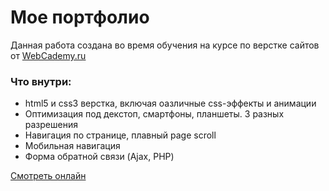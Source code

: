 # Мое портфолио

Данная работа создана во время обучения на курсе по верстке сайтов от [WebCademy.ru](https://webcademy.ru/)

### Что внутри:
 - html5 и css3 верстка, включая оазличные css-эффекты и анимации
 - Оптимизация под декстоп, смартфоны, планшеты. 3 разных разрешения
 - Навигация по странице, плавный page scroll
 - Мобильная навигация
 - Форма обратной связи (Ajax, PHP)
 
 [Смотреть онлайн](http://www.galina-mateychuk.website/)

